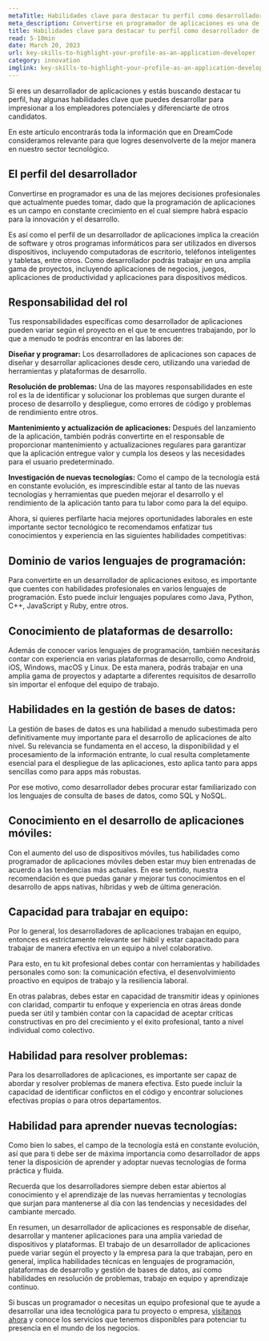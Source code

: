 ```yaml
---
metaTitle: Habilidades clave para destacar tu perfil como desarrollador de aplicaciones
meta_description: Convertirse en programador de aplicaciones es una de las mejores decisiones profesionales que actualmente puedes tomar, la industria tecnológica está en constante crecimiento, en esta siempre podrás encontrar áreas para la innovación y el desarrollo.
title: Habilidades clave para destacar tu perfil como desarrollador de aplicaciones
read: 5-10min
date: March 20, 2023
url: key-skills-to-highlight-your-profile-as-an-application-developer
category: innovation
imglink: key-skills-to-highlight-your-profile-as-an-application-developer.jpg
---
```


Si eres un desarrollador de aplicaciones y estás buscando destacar tu perfil, hay algunas habilidades clave que puedes desarrollar para impresionar a los empleadores potenciales y diferenciarte de otros candidatos.

En este artículo encontrarás toda la información que en DreamCode consideramos relevante para que logres desenvolverte de la mejor manera en nuestro sector tecnológico.

## El perfil del desarrollador

Convertirse en programador es una de las mejores decisiones profesionales que actualmente puedes tomar, dado que la programación de aplicaciones es un campo en constante crecimiento en el cual siempre habrá espacio para la innovación y el desarrollo.

Es así como el perfil de un desarrollador de aplicaciones implica la creación de software y otros programas informáticos para ser utilizados en diversos dispositivos, incluyendo computadoras de escritorio, teléfonos inteligentes y tabletas, entre otros. Como desarrollador podrás trabajar en una amplia gama de proyectos, incluyendo aplicaciones de negocios, juegos, aplicaciones de productividad y aplicaciones para dispositivos médicos.

## Responsabilidad del rol

Tus responsabilidades específicas como desarrollador de aplicaciones pueden variar según el proyecto en el que te encuentres trabajando, por lo que a menudo te podrás encontrar en las labores de:

**Diseñar y programar:** Los desarrolladores de aplicaciones son capaces de diseñar y desarrollar aplicaciones desde cero, utilizando una variedad de herramientas y plataformas de desarrollo.

**Resolución de problemas:** Una de las mayores responsabilidades en este rol es la de identificar y solucionar los problemas que surgen durante el proceso de desarrollo y despliegue, como errores de código y problemas de rendimiento entre otros.

**Mantenimiento y actualización de aplicaciones:** Después del lanzamiento de la aplicación, también podrás convertirte en el responsable de proporcionar mantenimiento y actualizaciones regulares para garantizar que la aplicación entregue valor y cumpla los deseos y las necesidades para el usuario predeterminado.

**Investigación de nuevas tecnologías:** Como el campo de la tecnología está en constante evolución, es imprescindible estar al tanto de las nuevas tecnologías y herramientas que pueden mejorar el desarrollo y el rendimiento de la aplicación tanto para tu labor como para la del equipo.

Ahora, si quieres perfilarte hacia mejores oportunidades laborales en este importante sector tecnológico te recomendamos enfatizar tus conocimientos y experiencia en las siguientes habilidades competitivas:

## Dominio de varios lenguajes de programación:

Para convertirte en un desarrollador de aplicaciones exitoso, es importante que cuentes con habilidades profesionales en varios lenguajes de programación. Esto puede incluir lenguajes populares como Java, Python, C++, JavaScript y Ruby, entre otros.

## Conocimiento de plataformas de desarrollo:

Además de conocer varios lenguajes de programación, también necesitarás contar con experiencia en varias plataformas de desarrollo, como Android, iOS, Windows, macOS y Linux. De esta manera, podrás trabajar en una amplia gama de proyectos y adaptarte a diferentes requisitos de desarrollo sin importar el enfoque del equipo de trabajo.

## Habilidades en la gestión de bases de datos:

La gestión de bases de datos es una habilidad a menudo subestimada pero definitivamente muy importante para el desarrollo de aplicaciones de alto nivel. Su relevancia se fundamenta en el acceso, la disponibilidad y el procesamiento de la información entrante, lo cual resulta completamente esencial para el despliegue de las aplicaciones, esto aplica tanto para apps sencillas como para apps más robustas.

Por ese motivo, como desarrollador debes procurar estar familiarizado con los lenguajes de consulta de bases de datos, como SQL y NoSQL.

## Conocimiento en el desarrollo de aplicaciones móviles:

Con el aumento del uso de dispositivos móviles, tus habilidades como programador de aplicaciones móviles deben estar muy bien entrenadas de acuerdo a las tendencias más actuales. En ese sentido, nuestra recomendación es que puedas ganar y mejorar tus conocimientos en el desarrollo de apps nativas, híbridas y web de última generación.

## Capacidad para trabajar en equipo:

Por lo general, los desarrolladores de aplicaciones trabajan en equipo, entonces es estrictamente relevante ser hábil y estar capacitado para trabajar de manera efectiva en un equipo a nivel colaborativo.

Para esto, en tu kit profesional debes contar con herramientas y habilidades personales como son: la comunicación efectiva, el desenvolvimiento proactivo en equipos de trabajo y la resiliencia laboral.

En otras palabras, debes estar en capacidad de transmitir ideas y opiniones con claridad, compartir tu enfoque y experiencia en otras áreas donde pueda ser útil y también contar con la capacidad de aceptar críticas constructivas en pro del crecimiento y el éxito profesional, tanto a nivel individual como colectivo.

## Habilidad para resolver problemas:

Para los desarrolladores de aplicaciones, es importante ser capaz de abordar y resolver problemas de manera efectiva. Esto puede incluir la capacidad de identificar conflictos en el código y encontrar soluciones efectivas propias o para otros departamentos.

## Habilidad para aprender nuevas tecnologías:

Como bien lo sabes, el campo de la tecnología está en constante evolución, así que para ti debe ser de máxima importancia como desarrollador de apps tener la disposición de aprender y adoptar nuevas tecnologías de forma práctica y fluida.

Recuerda que los desarrolladores siempre deben estar abiertos al conocimiento y el aprendizaje de las nuevas herramientas y tecnologías que surjan para mantenerse al día con las tendencias y necesidades del cambiante mercado.

En resumen, un desarrollador de aplicaciones es responsable de diseñar, desarrollar y mantener aplicaciones para una amplia variedad de dispositivos y plataformas. El trabajo de un desarrollador de aplicaciones puede variar según el proyecto y la empresa para la que trabajan, pero en general, implica habilidades técnicas en lenguajes de programación, plataformas de desarrollo y gestión de bases de datos, así como habilidades en resolución de problemas, trabajo en equipo y aprendizaje continuo.

Si buscas un programador o necesitas un equipo profesional que te ayude a desarrollar una idea tecnológica para tu proyecto o empresa, [visítanos ahora](https://www.dreamcodesoft.com/es/services) y conoce los servicios que tenemos disponibles para potenciar tu presencia en el mundo de los negocios.
